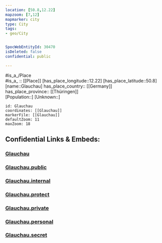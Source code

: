 ```yaml
---
location: [50.8,12.22] 
mapzoom: [7,12] 
mapmarker: city 
type: City
tags:
- geo/City


SpocWebEntityId: 30470
isDeleted: false
confidential: public

---
```

#is_a_/Place  
#is_a_ :: [[Place]] 
[has_place_longitude::12.22] 
[has_place_latitude::50.8] 
[name::Glauchau] 
has_place_country:: [[Germany]]  
has_place_province:: [[Thüringen]]  
[Population::] 
[Unknown::] 


```leaflet
id: Glauchau
coordinates: [[Glauchau]] 
markerFile: [[Glauchau]] 
defaultZoom: 11 
maxZoom: 18
```


## Confidential Links & Embeds: 

### [Glauchau](/_Standards/Earth/Continent/Europe/Europe~Central/Germany/Germany~East/Thüringen/counties~TH/Greiz/cities~Greiz/Wünschendorf_Elster/City/Glauchau.md) 

### [Glauchau.public](/_public/Earth/Continent/Europe/Europe~Central/Germany/Germany~East/Thüringen/counties~TH/Greiz/cities~Greiz/Wünschendorf_Elster/City/Glauchau.public.md) 

### [Glauchau.internal](/_internal/Earth/Continent/Europe/Europe~Central/Germany/Germany~East/Thüringen/counties~TH/Greiz/cities~Greiz/Wünschendorf_Elster/City/Glauchau.internal.md) 

### [Glauchau.protect](/_protect/Earth/Continent/Europe/Europe~Central/Germany/Germany~East/Thüringen/counties~TH/Greiz/cities~Greiz/Wünschendorf_Elster/City/Glauchau.protect.md) 

### [Glauchau.private](/_private/Earth/Continent/Europe/Europe~Central/Germany/Germany~East/Thüringen/counties~TH/Greiz/cities~Greiz/Wünschendorf_Elster/City/Glauchau.private.md) 

### [Glauchau.personal](/_personal/Earth/Continent/Europe/Europe~Central/Germany/Germany~East/Thüringen/counties~TH/Greiz/cities~Greiz/Wünschendorf_Elster/City/Glauchau.personal.md) 

### [Glauchau.secret](/_secret/Earth/Continent/Europe/Europe~Central/Germany/Germany~East/Thüringen/counties~TH/Greiz/cities~Greiz/Wünschendorf_Elster/City/Glauchau.secret.md)

